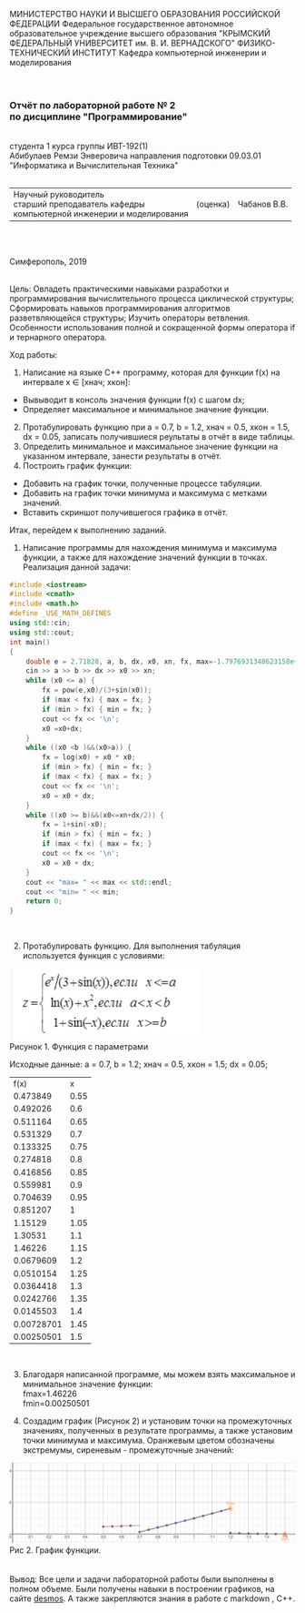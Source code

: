 МИНИСТЕРСТВО НАУКИ  И ВЫСШЕГО ОБРАЗОВАНИЯ РОССИЙСКОЙ ФЕДЕРАЦИИ
Федеральное государственное автономное образовательное учреждение высшего образования
"КРЫМСКИЙ ФЕДЕРАЛЬНЫЙ УНИВЕРСИТЕТ им. В. И. ВЕРНАДСКОГО"
ФИЗИКО-ТЕХНИЧЕСКИЙ ИНСТИТУТ
Кафедра компьютерной инженерии и моделирования
<br/><br/>
​
### Отчёт по лабораторной работе № 2<br/> по дисциплине "Программирование"
<br/>
​
студента 1 курса группы ИВТ-192(1)<br/>
Абибулаев Ремзи Энверовича 
направления подготовки 09.03.01 "Информатика и Вычислительная Техника"
<br/>
​
<table>
<tr><td>Научный руководитель<br/> старший преподаватель кафедры<br/> компьютерной инженерии и моделирования</td>
<td>(оценка)<br/></td>
<td>Чабанов В.В.</td>
</tr>
</table>
<br/><br/>

Симферополь, 2019
<br/><br/>

Цель: Овладеть практическими навыками разработки и программирования вычислительного процесса циклической структуры;
Сформировать навыков программирования алгоритмов разветвляющейся структуры;
Изучить операторы ветвления. Особенности использования полной и сокращенной формы оператора if и тернарного оператора.

Ход работы:
1. Написание на языке С++ программу, которая для функции f(x) на интервале x ∈ [хнач; xкон]:
- Вывыводит в консоль значения функции f(x) с шагом dx;
- Определяет максимальное и минимальное значение функции.
2. Протабулировать функцию при a = 0.7, b = 1.2, хнач = 0.5, xкон = 1.5, dx = 0.05, записать получившиеся реультаты в отчёт в виде таблицы.
3. Определить минимальное и максимальное значение функции на указанном интервале, занести результаты в отчёт.
4. Построить график функции:
- Добавить на график точки, полученные процессе табуляции.
- Добавить на график точки минимума и максимума с метками значений.
- Вставить скриншот получившегося графика в отчёт.<br>

Итак, перейдем к выполнению заданий.
1. Написание программы для нахождения минимума и максимума функции, а также для нахождение значений функции в точках.
Реализация данной задачи:
```cpp
#include <iostream>
#include <cmath>
#include <math.h> 
#define _USE_MATH_DEFINES
using std::cin;
using std::cout;
int main()
{
    double e = 2.71828, a, b, dx, x0, xn, fx, max=-1.7976931348623158e+308,min= 1.7976931348623158e+308;
    cin >> a >> b >> dx >> x0 >> xn;
    while (x0 <= a) { 
        fx = pow(e,x0)/(3+sin(x0));
        if (max < fx) { max = fx; }
        if (min > fx) { min = fx; }
        cout << fx << '\n';
        x0 =x0+dx;
    }
    while ((x0 <b )&&(x0>a)) {
        fx = log(x0) + x0 * x0;
        if (min > fx) { min = fx; }
        if (max < fx) { max = fx; }
        cout << fx << '\n';
        x0 = x0 + dx;
    }
    while ((x0 >= b)&&(x0<=xn+dx/2)) {
        fx = 1+sin(-x0);
        if (min > fx) { min = fx; }
        if (max < fx) { max = fx; }
        cout << fx << '\n';
        x0 = x0 + dx;
    }
    cout << "max= " << max << std::endl;
    cout << "min= " << min;
    return 0;
}
```
<br> 

2. Протабулировать функцию.
Для выполнения табуляция используется функция с условиями:

<img src="resources\pictures\1.PNG"><br>
Рисунок 1. Функция с параметрами

Исходные данные:
a = 0.7, b = 1.2; хнач = 0.5, xкон = 1.5; dx = 0.05;
<table>
  <tbody>
    <tr>
      <td>f(x)</td>
      <td>x</td>    
    </tr>
    <tr>
      <td>0.473849</td>
      <td>0.55</td>  
    </tr>
    <tr>
      <td>0.492026</td>
      <td>0.6</td>
    </tr>
      <td>0.511164</td>
      <td>0.65</td>    
    </tr>
    <tr>
      <td>0.531329</td>
      <td>0.7</td>  
    </tr>
    <tr>
      <td>0.133325</td>
      <td>0.75</td>
    </tr>
       <td>0.274818</td>
      <td>0.8</td>    
    </tr>
    <tr>
      <td>0.416856</td>
      <td>0.85</td>  
    </tr>
    <tr>
      <td>0.559981</td>
      <td>0.9</td>
    </tr>
       <td>0.704639</td>
      <td>0.95</td>    
    </tr>
    <tr>
      <td>0.851207</td>
      <td>1</td>  
    </tr>
    <tr>
      <td>1.15129</td>
      <td>1.05</td>
    </tr>
    <tr>
      <td>1.30531</td>
      <td>1.1</td>
    </tr>
    <tr>
      <td>1.46226</td>
      <td>1.15</td>
    </tr>
    <tr>
      <td>0.0679609</td>
      <td>1.2</td>
    </tr>
    <tr>
      <td>0.0510154</td>
      <td>1.25</td>
    </tr>
    <tr>
      <td>0.0364418</td>
      <td>1.3</td>
    </tr>
    <tr>
      <td>0.0242766</td>
      <td>1.35</td>
    </tr>
    <tr>
      <td>0.0145503</td>
      <td>1.4</td>
    </tr>
    <tr>
      <td>0.00728701</td>
      <td>1.45</td>
    </tr>
    <tr>
      <td>0.00250501</td>
      <td>1.5</td>
    </tr>
  </tbody>
</table><br>

3. Благодаря написанной программе, мы можем взять максимальное и минимальное значение функции:<br>
fmax=1.46226<br>
fmin=0.00250501<br>

1. Создадим график (Рисунок 2) и установим точки на промежуточных значениях, полученных в результате программы, а также установим точки минимума и максимума. Оранжевым цветом обозначены экстремумы, cиреневым - промежуточные значений:
   
<img src="resources\pictures\2.PNG"><br>
Рис 2. График функции.
<br/><br/><br/>Вывод: Все цели и задачи лабораторной работы были выполнены в полном объеме. Были получены навыки в построении  графиков, на сайте [desmos](https://desmos.com "desmos"). А также закрепляются знания в работе с markdown , C++.